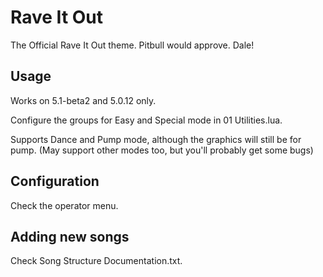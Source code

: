 # Rave It Out
The Official Rave It Out theme. Pitbull would approve. Dale!

## Usage
Works on 5.1-beta2 and 5.0.12 only.

Configure the groups for Easy and Special mode in 01 Utilities.lua.

Supports Dance and Pump mode, although the graphics will still be for pump. (May support other modes too, but you'll probably get some bugs)

## Configuration

Check the operator menu.

## Adding new songs

Check Song Structure Documentation.txt.